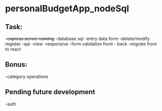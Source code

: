 # personalBudgetApp_nodeSql

## Task:
~~-express server running~~
-database sql
-entry data form
-delete/modify register
-api
-view
-responsive
-form validation front - back
-migrate front to react

## Bonus:
-category operations

## Pending future development
-auth
